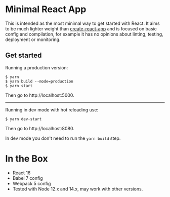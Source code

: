 # Minimal React App

This is intended as the most minimal way to get started with React. It aims to be much lighter weight than [create-react-app][] and is focused on basic config and compilation, for example it has no opinions about linting, testing, deployment or monitoring.

## Get started

Running a production version:

```
$ yarn
$ yarn build --mode=production
$ yarn start
```

Then go to http://localhost:5000.

---

Running in dev mode with hot reloading use:

```
$ yarn dev-start
```

Then go to http://localhost:8080.

In dev mode you don't need to run the `yarn build` step.

# In the Box

* React 16
* Babel 7 config
* Webpack 5 config
* Tested with Node 12.x and 14.x, may work with other versions.

[create-react-app]:https://github.com/facebook/create-react-app
